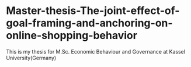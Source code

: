 # Master-thesis-The-joint-effect-of-goal-framing-and-anchoring-on-online-shopping-behavior
This is my thesis for M.Sc. Economic Behaviour and Governance at Kassel University(Germany) 

